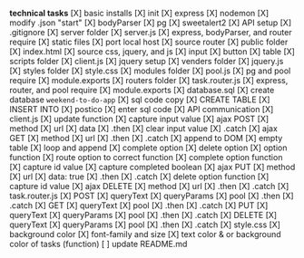 **technical tasks**
[X] basic installs
    [X] init
    [X] express
    [X] nodemon
        [X] modify .json "start"
    [X] bodyParser
    [X] pg
    [X] sweetalert2
    <!-- [ ] heroku -->
[X] API setup
    [X] .gitignore 
    [X] server folder
        [X] server.js
            [X] express, bodyParser, and router require
            [X] static files
            [X] port local host
            [X] source router
        [X] public folder
            [X] index.html
                [X] source css, jquery, and js
                [X] input
                [X] button
                [X] table
            [X] scripts folder
                [X] client.js
                    [X] jquery setup
            [X] venders folder
                [X] jquery.js
            [X] styles folder
                [X] style.css
            [X] modules folder
                [X] pool.js
                    [X] pg and pool require
                    [X] module.exports
            [X] routers folder
                [X] task.router.js
                    [X] express, router, and pool require
                    [X] module.exports
    [X] database.sql
        [X] create database `weekend-to-do-app`
        [X] sql code copy
            [X] CREATE TABLE
            [X] INSERT INTO
    [X] postico
        [X] enter sql code
[X] API communication
    [X] client.js
        [X] update function
            [X] capture input value
        [X] ajax POST
            [X] method
            [X] url
            [X] data
            [X] .then
                [X] clear input value
            [X] .catch
        [X] ajax GET
            [X] method
            [X] url
            [X] .then
            [X] .catch
        [X] append to DOM
            [X] empty table
            [X] loop and append
            [X] complete option
            [X] delete option
        [X] option function
            [X] route option to correct function
        [X] complete option function
            [X] capture id value
            [X] capture completed boolean
        [X] ajax PUT
            [X] method
            [X] url
            [X] data: true
            [X] .then
            [X] .catch
        [X] delete option function
            [X] capture id value
        [X] ajax DELETE
            [X] method
            [X] url
            [X] .then
            [X] .catch
    [X] task.router.js
        [X] POST
            [X] queryText
            [X] queryParams
            [X] pool
                [X] .then
                [X] .catch
        [X] GET
            [X] queryText
            [X] pool
                [X] .then
                [X] .catch
        [X] PUT
            [X] queryText
            [X] queryParams
            [X] pool
                [X] .then
                [X] .catch
        [X] DELETE
            [X] queryText
            [X] queryParams
            [X] pool
                [X] .then
                [X] .catch
    [X] style.css
        [X] background color
        [X] font-family and size
        [X] text color & or background color of tasks (function)
        <!-- [ ] bootstrap and sweet alert
        [ ] completed task changes background to green -->
    [ ] update README.md
